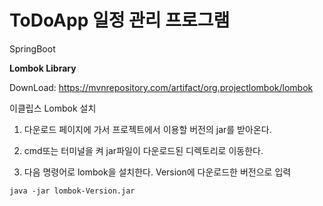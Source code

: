 # ToDoApp 일정 관리 프로그램

SpringBoot

**Lombok Library**

DownLoad: https://mvnrepository.com/artifact/org.projectlombok/lombok

이클립스 Lombok 설치
1. 다운로드 페이지에 가서 프로젝트에서 이용할 버전의 jar를 받아온다. 

2. cmd또는 터미널을 켜 jar파일이 다운로드된 디렉토리로 이동한다.

3. 다음 명령어로 lombok을 설치한다. Version에 다운로드한 버전으로 입력

```java -jar lombok-Version.jar```
